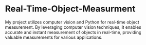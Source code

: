 # Real-Time-Object-Measurment
My project utilizes computer vision and Python for real-time object measurement. By leveraging computer vision techniques, it enables accurate and instant measurement of objects in real-time, providing valuable measurements for various applications.
